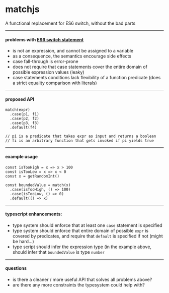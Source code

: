 # matchjs

A functional replacement for ES6 switch, without the bad parts

---

#### problems with [ES6 switch statement](https://developer.mozilla.org/en-US/docs/Web/JavaScript/Reference/Statements/switch)
- is not an expression, and cannot be assigned to a variable
- as a consequence, the semantics encourage side effects
- case fall-through is error-prone
- does not require that case statements cover the entire domain of possible expression values (leaky)
- case statements conditions lack flexibility of a function predicate (does a strict equality comparison with literals)

---

#### proposed API
```es6
match(expr)
  .case(p1, f1)
  .case(p2, f2)
  .case(p3, f3)
  .default(f4)
  
// pi is a predicate that takes expr as input and returns a boolean
// fi is an arbitrary function that gets invoked if pi yields true
```

---

#### example usage
```es6
const isTooHigh = x => x > 100
const isTooLow = x => x < 0
const x = getRandomInt()

const boundedValue = match(x)
  .case(isTooHigh, () => 100)
  .case(isTooLow, () => 0)
  .default(() => x)
```

---

#### typescript enhancements:
- type system should enforce that at least one `case` statement is specified
- type system should enforce that entire domain of possible `expr` is covered by predicates, and require that `default` is specified if not (might be hard...)
- type script should infer the expression type (in the example above, should infer that `boundedValue` is type `number`
---

#### questions 
- is there a cleaner / more useful API that solves all problems above?
- are there any more constraints the typesystem could help with?

